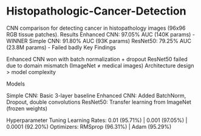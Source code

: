 # Histopathologic-Cancer-Detection
CNN comparison for detecting cancer in histopathology images (96x96 RGB tissue patches).
Results
Enhanced CNN: 97.05% AUC (140K params) - WINNER
Simple CNN: 91.80% AUC (93K params)
ResNet50: 79.25% AUC (23.8M params) - Failed badly
Key Findings

Enhanced CNN won with batch normalization + dropout
ResNet50 failed due to domain mismatch (ImageNet ≠ medical images)
Architecture design > model complexity

Models

Simple CNN: Basic 3-layer baseline
Enhanced CNN: Added BatchNorm, Dropout, double convolutions
ResNet50: Transfer learning from ImageNet (frozen weights)

Hyperparameter Tuning
Learning Rates: 0.01 (95.71%) | 0.001 (97.05%) | 0.0001 (92.20%)
Optimizers: RMSprop (96.31%) | Adam (95.29%)
